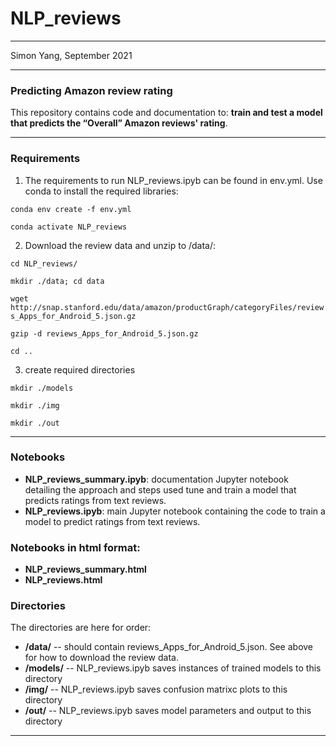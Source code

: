 # NLP_reviews
********
Simon Yang, September 2021
********

### Predicting Amazon review rating 
This repository contains code and documentation to: __train and test a model that predicts the “Overall” Amazon reviews' rating__. 

*******
### Requirements
1. The requirements to run NLP_reviews.ipyb can be found in env.yml. Use conda to install the required libraries:

  `conda env create -f env.yml`

  `conda activate NLP_reviews`

2. Download the review data and unzip to /data/:

  `cd NLP_reviews/`
  
  `mkdir ./data; cd data`

  `wget http://snap.stanford.edu/data/amazon/productGraph/categoryFiles/reviews_Apps_for_Android_5.json.gz`

  `gzip -d reviews_Apps_for_Android_5.json.gz `
  
   `cd ..`

  
  
3. create required directories

`mkdir ./models`

`mkdir ./img`

`mkdir ./out`

**************
### Notebooks
- __NLP_reviews_summary.ipyb__: documentation Jupyter notebook detailing the approach and steps used tune and train a model that predicts ratings from text reviews.
- __NLP_reviews.ipyb__: main Jupyter notebook containing the code to train a model to predict ratings from text reviews.

### Notebooks in html format:
- __NLP_reviews_summary.html__
- __NLP_reviews.html__


### Directories
The directories are here for order: 
- __/data/__ -- should contain reviews_Apps_for_Android_5.json. See above for how to download the review data.
- __/models/__ -- NLP_reviews.ipyb saves instances of trained models to this directory
- __/img/__ -- NLP_reviews.ipyb saves confusion matrixc plots to this directory
- __/out/__ -- NLP_reviews.ipyb saves model parameters and output to this directory

***********
